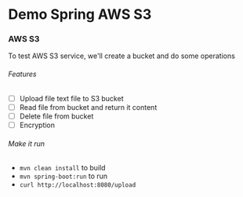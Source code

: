 # Demo Spring AWS S3

### AWS S3

To test AWS S3 service, we'll create a bucket and do some operations

###### Features

- [ ] Upload file text file to S3 bucket
- [ ] Read file from bucket and return it content
- [ ] Delete file from bucket
- [ ] Encryption

###### Make it run

- `mvn clean install` to build
- `mvn spring-boot:run` to run
- `curl http://localhost:8080/upload`
